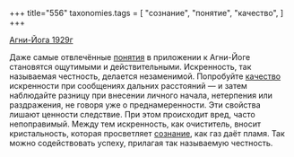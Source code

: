 +++
title="556"
taxonomies.tags = [
 "сознание",
 "понятие",
 "качество",
]
+++

[Агни-Йога 1929г](/agni/1929)

Даже самые отвлечённые [понятия](/tags/понятие) в приложении к Агни-Йоге становятся ощутимыми и действительными. Искренность, так называемая честность, делается незаменимой. Попробуйте [качество](/tags/качество) искренности при сообщениях дальних расстояний — и затем наблюдайте разницу при внесении личного начала, нетерпения или раздражения, не говоря уже о преднамеренности. Эти свойства лишают ценности следствие. При этом происходит вред, часто непоправимый. Между тем искренность, как очиститель, вносит кристальность, которая просветляет [сознание](/tags/сознание), как газ даёт пламя. Так можно содействовать успеху, прилагая так называемую честность.